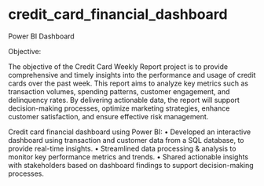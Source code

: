 # credit_card_financial_dashboard
Power BI Dashboard

Objective:

The objective of the Credit Card Weekly Report project is to provide comprehensive and timely insights into the performance and usage of credit cards over the past week. This report aims to analyze key metrics such as transaction volumes, spending patterns, customer engagement, and delinquency rates. By delivering actionable data, the report will support decision-making processes, optimize marketing strategies, enhance customer satisfaction, and ensure effective risk management.

Credit card financial dashboard using Power BI:
• Developed an interactive dashboard using 
transaction and customer data from a SQL database, 
to provide real-time insights. 
• Streamlined data processing & analysis to monitor 
key performance metrics and trends.
• Shared actionable insights with stakeholders based 
on dashboard findings to support decision-making 
processes.

